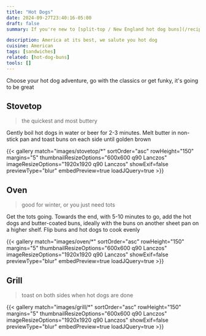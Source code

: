 ```yaml
---
title: "Hot Dogs"
date: 2024-09-27T23:40:16-05:00
draft: false
summary: If you're new to [split-top / New England hot dog buns](/recipes/hot-dog-buns), the photos here tell you everything you need to know, that it the superior bun style

description: America at its best, we salute you hot dog
cuisine: American
tags: [sandwiches]
related: [hot-dog-buns]
tools: []
---
```


Choose your hot dog adventure, go with the classics or get funky, it's going to be great

## Stovetop

> the quickest and most buttery

Gently boil hot dogs in water or beer for 2-3 minutes.  Melt butter in non-stick pan and toast buns on each side until golden brown

{{< gallery match="images/stovetop/*" sortOrder="asc" rowHeight="150" margins="5" thumbnailResizeOptions="600x600 q90 Lanczos" imageResizeOptions="1920x1920 q90 Lanczos" showExif=false previewType="blur" embedPreview=true loadJQuery=true >}}

## Oven

> good for winter, or you just need tots

Get the tots going.  Towards the end, with 5-10 minutes to go, add the hot dogs and butter-coated buns, ideally with the buns on another sheet pan on a higher shelf.  Flip buns and hot dogs to cook evenly

{{< gallery match="images/oven/*" sortOrder="asc" rowHeight="150" margins="5" thumbnailResizeOptions="600x600 q90 Lanczos" imageResizeOptions="1920x1920 q90 Lanczos" showExif=false previewType="blur" embedPreview=true loadJQuery=true >}}

## Grill

> toast on both sides when hot dogs are done

{{< gallery match="images/grill/*" sortOrder="asc" rowHeight="150" margins="5" thumbnailResizeOptions="600x600 q90 Lanczos" imageResizeOptions="1920x1920 q90 Lanczos" showExif=false previewType="blur" embedPreview=true loadJQuery=true >}}
